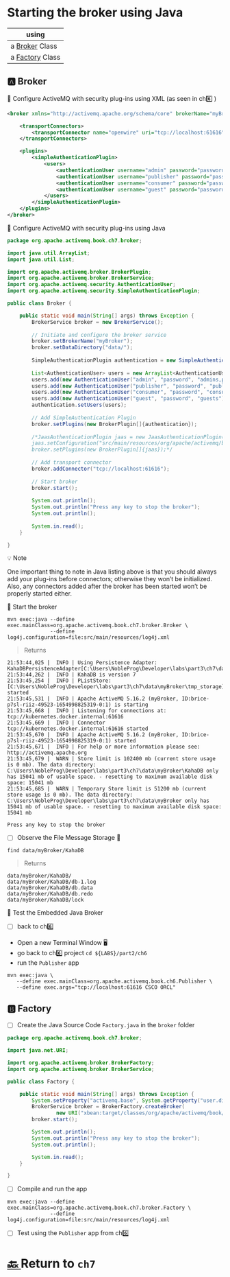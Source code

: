 # Starting the broker using Java

| using |
|-------|
| a [Broker](#a-broker) Class | 
| a [Factory](#b-factory) Class | 

## :a: Broker

:round_pushpin: Configure ActiveMQ with security plug-ins using XML (as seen in ch:six: )

```xml
<broker xmlns="http://activemq.apache.org/schema/core" brokerName="myBroker" dataDirectory="${activemq.base}/data">

    <transportConnectors>
        <transportConnector name="openwire" uri="tcp://localhost:61616" />
    </transportConnectors>

    <plugins>
        <simpleAuthenticationPlugin>
            <users>
                <authenticationUser username="admin" password="password" groups="admins,publishers,consumers" />
                <authenticationUser username="publisher" password="password" groups="publishers,consumers" />
                <authenticationUser username="consumer" password="password" groups="consumers" />
                <authenticationUser username="guest" password="password" groups="guests" />
            </users>
        </simpleAuthenticationPlugin>
    </plugins>
</broker> 
```

:round_pushpin: Configure ActiveMQ with security plug-ins using Java


```java
package org.apache.activemq.book.ch7.broker;

import java.util.ArrayList;
import java.util.List;

import org.apache.activemq.broker.BrokerPlugin;
import org.apache.activemq.broker.BrokerService;
import org.apache.activemq.security.AuthenticationUser;
import org.apache.activemq.security.SimpleAuthenticationPlugin;

public class Broker {

	public static void main(String[] args) throws Exception {
		BrokerService broker = new BrokerService();
		
		// Initiate and configure the broker service
		broker.setBrokerName("myBroker");
		broker.setDataDirectory("data/");
		
		SimpleAuthenticationPlugin authentication = new SimpleAuthenticationPlugin();
		
		List<AuthenticationUser> users = new ArrayList<AuthenticationUser>();
		users.add(new AuthenticationUser("admin", "password", "admins,publishers,consumers"));
		users.add(new AuthenticationUser("publisher", "password", "publishers,consumers"));
		users.add(new AuthenticationUser("consumer", "password", "consumers"));
		users.add(new AuthenticationUser("guest", "password", "guests"));
		authentication.setUsers(users);
		
		// Add SimpleAuthentication Plugin
		broker.setPlugins(new BrokerPlugin[]{authentication});
		
		/*JaasAuthenticationPlugin jaas = new JaasAuthenticationPlugin();
		jaas.setConfiguration("src/main/resources/org/apache/activemq/book/ch5/login.config");
		broker.setPlugins(new BrokerPlugin[]{jaas});*/		
		
		// Add transport connector
		broker.addConnector("tcp://localhost:61616");
		
		// Start broker
		broker.start();
		
		System.out.println();
		System.out.println("Press any key to stop the broker");
		System.out.println();
		
		System.in.read();
	}

}
```

:bulb: Note

One important thing to note in Java listing above is that you should always add your plug-ins before connectors; otherwise they won’t be initialized. Also, any connectors added after the broker has been started won’t be properly started either.

:round_pushpin: Start the broker

```
mvn exec:java --define exec.mainClass=org.apache.activemq.book.ch7.broker.Broker \
              --define log4j.configuration=file:src/main/resources/log4j.xml 
```
> Returns
```
21:53:44,025 |  INFO | Using Persistence Adapter: KahaDBPersistenceAdapter[C:\Users\NobleProg\Developer\labs\part3\ch7\data\myBroker\KahaDB]
21:53:44,262 |  INFO | KahaDB is version 7
21:53:45,254 |  INFO | PListStore:[C:\Users\NobleProg\Developer\labs\part3\ch7\data\myBroker\tmp_storage] started
21:53:45,531 |  INFO | Apache ActiveMQ 5.16.2 (myBroker, ID:brice-p7sl-riiz-49523-1654998825319-0:1) is starting
21:53:45,668 |  INFO | Listening for connections at: tcp://kubernetes.docker.internal:61616
21:53:45,669 |  INFO | Connector tcp://kubernetes.docker.internal:61616 started
21:53:45,670 |  INFO | Apache ActiveMQ 5.16.2 (myBroker, ID:brice-p7sl-riiz-49523-1654998825319-0:1) started
21:53:45,671 |  INFO | For help or more information please see: http://activemq.apache.org
21:53:45,679 |  WARN | Store limit is 102400 mb (current store usage is 0 mb). The data directory: C:\Users\NobleProg\Developer\labs\part3\ch7\data\myBroker\KahaDB only has 15041 mb of usable space. - resetting to maximum available disk space: 15041 mb
21:53:45,685 |  WARN | Temporary Store limit is 51200 mb (current store usage is 0 mb). The data directory: C:\Users\NobleProg\Developer\labs\part3\ch7\data\myBroker only has 15041 mb of usable space. - resetting to maximum available disk space: 15041 mb

Press any key to stop the broker
```

- [ ] Observe the File Message Storage :roll_of_paper:

```
find data/myBroker/KahaDB
```
> Returns
```
data/myBroker/KahaDB/
data/myBroker/KahaDB/db-1.log
data/myBroker/KahaDB/db.data
data/myBroker/KahaDB/db.redo
data/myBroker/KahaDB/lock
```

:round_pushpin: Test the Embedded Java Broker

- [ ] back to ch:six:

* Open a new Terminal Window :desktop_computer: 
* go back to ch:six: project `cd ${LABS}/part2/ch6`
* run the `Publisher` app

```
mvn exec:java \
   --define exec.mainClass=org.apache.activemq.book.ch6.Publisher \
   --define exec.args="tcp://localhost:61616 CSCO ORCL" 
``` 

## :b: Factory

- [ ] Create the Java Source Code `Factory.java` in the `broker` folder

```java
package org.apache.activemq.book.ch7.broker;

import java.net.URI;

import org.apache.activemq.broker.BrokerFactory;
import org.apache.activemq.broker.BrokerService;

public class Factory {

    public static void main(String[] args) throws Exception {
        System.setProperty("activemq.base", System.getProperty("user.dir"));
        BrokerService broker = BrokerFactory.createBroker(
                new URI("xbean:target/classes/org/apache/activemq/book/ch7/activemq-simple.xml"));
        broker.start();

        System.out.println();
        System.out.println("Press any key to stop the broker");
        System.out.println();

        System.in.read();
    }

}
```

- [ ] Compile and run the app

```
mvn exec:java --define exec.mainClass=org.apache.activemq.book.ch7.broker.Factory \
              --define log4j.configuration=file:src/main/resources/log4j.xml
```

- [ ] Test using the `Publisher` app from ch:six:

# [:back: ](../../../../../../../../../README.md) Return to `ch7`

